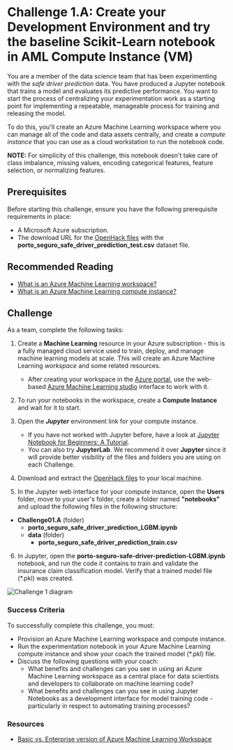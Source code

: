 # Challenge 1.A: Create your Development Environment and try the baseline Scikit-Learn notebook in AML Compute Instance (VM)

You are a member of the data science team that has been experimenting with the *safe driver prediction* data. You have produced a Jupyter notebook that trains a model and evaluates its predictive performance. You want to start the process of centralizing your experimentation work as a starting point for implementing a repeatable, manageable process for training and releasing the model.

To do this, you'll create an Azure Machine Learning workspace where you can manage all of the code and data assets centrally, and create a *compute instance* that you can use as a cloud workstation to run the notebook code.

**NOTE:** For simplicity of this challenge, this notebook doesn't take care of class imbalance, missing values, encoding categorical features, feature selection, or normalizing features.

## Prerequisites

Before starting this challenge, ensure you have the following prerequisite requirements in place:

* A Microsoft Azure subscription.
* The download URL for the [OpenHack files](https://mlopsohdata.blob.core.windows.net/mlopsohdata/dsdevops-oh-files.zip) with the **porto_seguro_safe_driver_prediction_test.csv** dataset file.

## Recommended Reading

* [What is an Azure Machine Learning workspace?](https://docs.microsoft.com/azure/machine-learning/concept-workspace)
* [What is an Azure Machine Learning compute instance?](https://docs.microsoft.com/azure/machine-learning/concept-compute-instance)

## Challenge

As a team, complete the following tasks:

1. Create a **Machine Learning** resource in your Azure subscription - this is a fully managed cloud service used to train, deploy, and manage machine learning models at scale. This will create an Azure Machine Learning *workspace* and some related resources.
    * After creating your workspace in the [Azure portal](https://portal.azure.com), use the web-based [Azure Machine Learning studio](https://ml.azure.com) interface to work with it.
2. To run your notebooks in the workspace, create a **Compute Instance** and wait for it to start.
3. Open the ***Jupyter*** environment link for your compute instance.
    * If you have not worked with Jupyter before, have a look at [Jupyter Notebook for Beginners: A Tutorial](https://www.dataquest.io/blog/jupyter-notebook-tutorial/).
    * You can also try **JupyterLab**. We recommend it over **Jupyter** since it will provide better visibility of the files and folders you are using on each Challenge.

4. Download and extract the [OpenHack files](https://mlopsohdata.blob.core.windows.net/mlopsohdata/dsdevops-oh-files.zip) to your local machine.
5. In the Jupyter web interface for your compute instance, open the **Users** folder, move to your user's folder, create a folder named **"notebooks"** and upload the following files in the following structure:

* **Challenge01.A** (folder)
  * **porto_seguro_safe_driver_prediction_LGBM.ipynb**
  * **data** (folder)
    * **porto_seguro_safe_driver_prediction_train.csv**

6. In Jupyter, open the **porto-seguro-safe-driver-prediction-LGBM.ipynb** notebook, and run the code it contains to train and validate the insurance claim classification model. Verify that a trained model file (*.pkl) was created.

![Challenge 1 diagram](images/Diagrams-Chall-1.png)

### Success Criteria

To successfully complete this challenge, you must:

* Provision an Azure Machine Learning workspace and compute instance.
* Run the experimentation notebook in your Azure Machine Learning compute instance and show your coach the trained model (*.pkl) file.
* Discuss the following questions with your coach:
    * What benefits and challenges can you see in using an Azure Machine Learning workspace as a central place for data scientists and developers to collaborate on machine learning code?
    * What benefits and challenges can you see in using Jupyter Notebooks as a development interface for model training code - particularly in respect to automating training processes?

### Resources

* [Basic vs. Enterprise version of Azure Machine Learning Workspace](https://docs.microsoft.com/en-us/azure/machine-learning/overview-what-is-azure-ml#sku)
